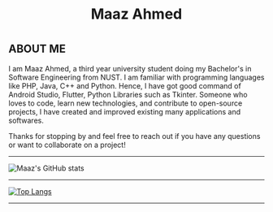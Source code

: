<html>
  <div align="center">
<h1>            Maaz Ahmed<h1>
  </div>
  
## ABOUT ME

I am Maaz Ahmed, a third year university student doing my Bachelor's in Software Engineering from NUST. I am familiar with programming languages like PHP, Java, C++ and Python. Hence, I have got good command of Android Studio, Flutter, Python Libraries such as Tkinter. Someone who loves to code, learn new technologies, and contribute to open-source projects, I have created and improved existing many applications and softwares.

Thanks for stopping by and feel free to reach out if you have any questions or want to collaborate on a project!

  ***
 
![Maaz's GitHub stats](https://github-readme-stats.vercel.app/api?username=Maaz&show_icons=true&theme=radical)
  
***
  
[![Top Langs](https://github-readme-stats.vercel.app/api/top-langs/?username=Maaz&layout=compact)](https://github.com/anuraghazra/github-readme-stats)
 
 ***


